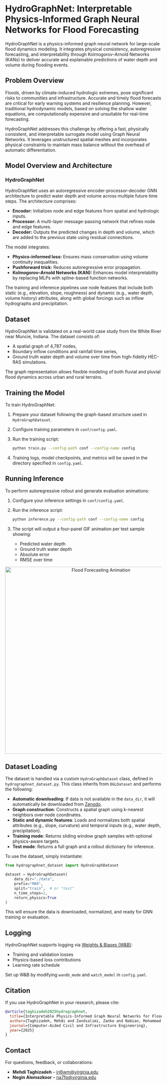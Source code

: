# HydroGraphNet: Interpretable Physics-Informed Graph Neural Networks for Flood Forecasting

HydroGraphNet is a physics-informed graph neural network for large-scale flood dynamics modeling. It integrates physical consistency, autoregressive forecasting, and interpretability through Kolmogorov–Arnold Networks (KANs) to deliver accurate and explainable predictions of water depth and volume during flooding events.

## Problem Overview

Floods, driven by climate-induced hydrologic extremes, pose significant risks to communities and infrastructure. Accurate and timely flood forecasts are critical for early warning systems and resilience planning. However, traditional hydrodynamic models, based on solving the shallow water equations, are computationally expensive and unsuitable for real-time forecasting.

HydroGraphNet addresses this challenge by offering a fast, physically consistent, and interpretable surrogate model using Graph Neural Networks. It leverages unstructured spatial meshes and incorporates physical constraints to maintain mass balance without the overhead of automatic differentiation.

## Model Overview and Architecture

### HydroGraphNet

HydroGraphNet uses an autoregressive encoder-processor-decoder GNN architecture to predict water depth and volume across multiple future time steps. The architecture comprises:

- **Encoder:** Initializes node and edge features from spatial and hydrologic inputs.
- **Processor:** A multi-layer message-passing network that refines node and edge features.
- **Decoder:** Outputs the predicted changes in depth and volume, which are added to the previous state using residual connections.

The model integrates:
- **Physics-informed loss:** Ensures mass conservation using volume continuity inequalities.
- **Pushforward trick:** Reduces autoregressive error propagation.
- **Kolmogorov–Arnold Networks (KAN):** Enhances model interpretability by replacing MLPs with spline-based function networks.

The training and inference pipelines use node features that include both static (e.g., elevation, slope, roughness) and dynamic (e.g., water depth, volume history) attributes, along with global forcings such as inflow hydrographs and precipitation.

## Dataset

HydroGraphNet is validated on a real-world case study from the White River near Muncie, Indiana. The dataset consists of:
- A spatial graph of 4,787 nodes,
- Boundary inflow conditions and rainfall time series,
- Ground truth water depth and volume over time from high-fidelity HEC-RAS simulations.

The graph representation allows flexible modeling of both fluvial and pluvial flood dynamics across urban and rural terrains.

## Training the Model

To train HydroGraphNet:

1. Prepare your dataset following the graph-based structure used in `HydroGraphDataset`.

2. Configure training parameters in `conf/config.yaml`.

3. Run the training script:

    ```bash
    python train.py --config-path conf --config-name config
    ```

4. Training logs, model checkpoints, and metrics will be saved in the directory specified in `config.yaml`.

## Running Inference

To perform autoregressive rollout and generate evaluation animations:

1. Configure your inference settings in `conf/config.yaml`.

2. Run the inference script:

    ```bash
    python inference.py --config-path conf --config-name config
    ```

3. The script will output a four-panel GIF animation per test sample showing:
    - Predicted water depth
    - Ground truth water depth
    - Absolute error
    - RMSE over time

<p align="center">
  <img src="./outputs/animations/sample_animation.gif" alt="Flood Forecasting Animation" width="600"/>
</p>

## Dataset Loading

The dataset is handled via a custom `HydroGraphDataset` class, defined in `hydrographnet_dataset.py`. This class inherits from `DGLDataset` and performs the following:

- **Automatic downloading**: If data is not available in the `data_dir`, it will automatically be downloaded from [Zenodo](https://zenodo.org/record/14969507).
- **Graph construction**: Constructs a spatial graph using k-nearest neighbors over node coordinates.
- **Static and dynamic features**: Loads and normalizes both spatial attributes (e.g., slope, curvature) and temporal inputs (e.g., water depth, precipitation).
- **Training mode**: Returns sliding window graph samples with optional physics-aware targets.
- **Test mode**: Returns a full graph and a rollout dictionary for inference.

To use the dataset, simply instantiate:

```python
from hydrographnet_dataset import HydroGraphDataset

dataset = HydroGraphDataset(
    data_dir="./data",
    prefix="M80",
    split="train",  # or "test"
    n_time_steps=2,
    return_physics=True
)
```

This will ensure the data is downloaded, normalized, and ready for GNN training or evaluation.

## Logging

HydroGraphNet supports logging via [Weights & Biases (W&B)](https://wandb.ai/):
- Training and validation losses
- Physics-based loss contributions
- Learning rate schedule

Set up W&B by modifying `wandb_mode` and `watch_model` in `config.yaml`.

## Citation

If you use HydroGraphNet in your research, please cite:

```bibtex
@article{taghizadeh2025hydrographnet,
  title={Interpretable Physics-Informed Graph Neural Networks for Flood Forecasting},
  author={Taghizadeh, Mehdi and Zandsalimi, Zanko and Nabian, Mohammad Amin and Shafiee-Jood, Majid and Alemazkoor, Negin},
  journal={Computer-Aided Civil and Infrastructure Engineering},
  year={2025}
}
```

## Contact

For questions, feedback, or collaborations:

- **Mehdi Taghizadeh** – jrj6wm@virginia.edu  
- **Negin Alemazkoor** – na7fp@virginia.edu